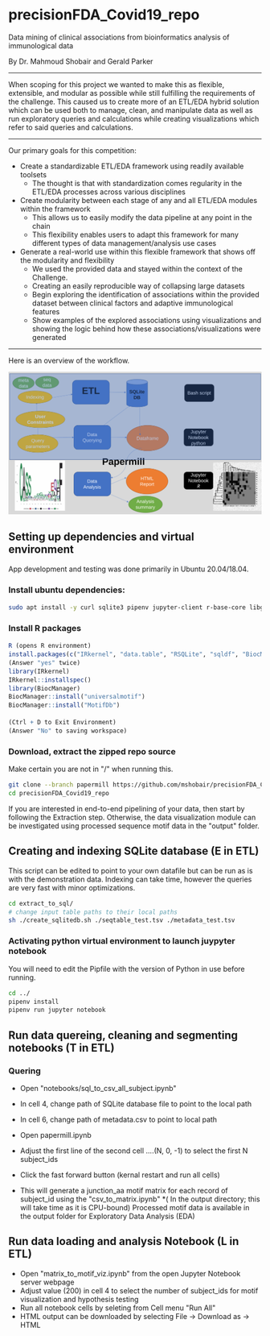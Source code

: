 # precisionFDA_Covid19_repo

Data mining of clinical associations from bioinformatics analysis of immunological data 

By Dr. Mahmoud Shobair and Gerald Parker

***
When scoping for this project we wanted to make this as flexible, extensible, and modular as possible while still fulfilling the requirements of the challenge.  This caused us to create more of an ETL/EDA hybrid solution which can be used both to manage, clean, and manipulate data as well as run exploratory queries and calculations while creating visualizations which refer to said queries and calculations.

***

Our primary goals for this competition:

  - Create a standardizable ETL/EDA framework using readily available toolsets
    - The thought is that with standardization comes regularity in the ETL/EDA processes across various disciplines  
  - Create modularity between each stage of any and all ETL/EDA modules within the framework
    - This allows us to easily modify the data pipeline at any point in the chain
    - This flexibility enables users to adapt this framework for many different types of data management/analysis use cases
  - Generate a real-world use within this flexible framework that shows off the modularity and flexibility
    - We used the provided data and stayed within the context of the Challenge.
    - Creating an easily reproducible way of collapsing large datasets
    - Begin exploring the identification of associations within the provided dataset between clinical factors and adaptive immunological features
    - Show examples of the explored associations using visualizations and showing the logic behind how these associations/visualizations were generated

***
Here is an overview of the workflow.

![](ETL.svg)

## Setting up dependencies and virtual environment
App development and testing was done primarily in Ubuntu 20.04/18.04.

<!-- GP - Edited to remove unneeded dependencies -->
### Install ubuntu dependencies:
```sh
sudo apt install -y curl sqlite3 pipenv jupyter-client r-base-core libgsl-dev libcurl4-openssl-dev git libxml2-dev

```
<!-- GP - Edited to add "R" and further show what to do when done with step-->
### Install R packages
```R
R (opens R environment)
install.packages(c("IRkernel", "data.table", "RSQLite", "sqldf", "BiocManager", "yaml")) 
(Answer "yes" twice)
library(IRkernel)
IRkernel::installspec()
library(BiocManager)
BiocManager::install("universalmotif")
BiocManager::install("MotifDb")

(Ctrl + D to Exit Environment)
(Answer "No" to saving workspace)
```

### Download, extract the zipped repo source 
Make certain you are not in "/" when running this.
```sh
git clone --branch papermill https://github.com/mshobair/precisionFDA_Covid19_repo.git 
cd precisionFDA_Covid19_repo
```
<!-- GP - Edited to clarify script can be edited to point to one's own dataset but that this will just work without an edit -->

If you are interested in end-to-end pipelining of your data, then start by following the Extraction step. Otherwise, the data visualization module can be investigated using processed sequence motif data in the "output" folder.
## Creating and indexing SQLite database (E in ETL)
This script can  be edited to point to your own datafile but can be run as is with the demonstration data. 
Indexing can take time, however the queries are very fast with minor optimizations.
```sh
cd extract_to_sql/
# change input table paths to their local paths
sh ./create_sqlitedb.sh ./seqtable_test.tsv ./metadata_test.tsv
```
<!-- GP - Edited to state Pipfile issue that comes up between differing versions of Python -->
### Activating python virtual environment to launch juypyter notebook
You will need to edit the Pipfile with the version of Python in use before running.
```sh
cd ../
pipenv install
pipenv run jupyter notebook
```
<!-- GP - Edited to clarify information in the parentheses pertains to the demonstration data -->
## Run data  quereing, cleaning and segmenting notebooks (T in ETL)
### Quering
- Open "notebooks/sql_to_csv_all_subject.ipynb"
 - In cell 4, change path of SQLite database file to point to the local path
 - In cell 6, change path of metadata.csv to point to local path

- Open papermill.ipynb
 - Adjust the first line of the second cell ....(N, 0, -1) to select the first N subject_ids
 - Click the fast forward button (kernal restart and run all cells)
 - This will generate a junction_aa motif matrix for each record of subject_id using the "csv_to_matrix.ipynb"
 *( In the output directory; this will take time as it is CPU-bound)
 Processed motif data is available in the output folder for Exploratory Data Analysis (EDA)

 ## Run data loading and analysis Notebook (L in ETL)
 - Open "matrix_to_motif_viz.ipynb" from the open Jupyter Notebook server webpage
 - Adjust value (200) in cell 4 to select the number of subject_ids for motif visualization and hypothesis testing
 - Run all notebook cells by seleting from Cell menu "Run All"
 - HTML output can be downloaded by selecting File -> Download as -> HTML


